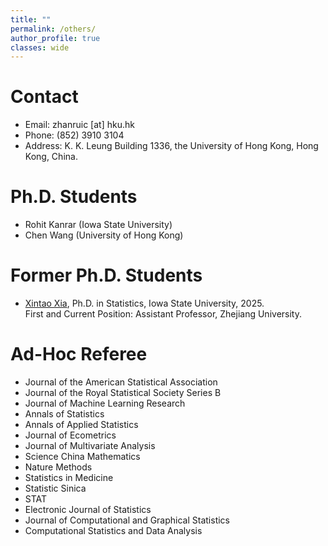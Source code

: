 ```yaml
---
title: ""
permalink: /others/
author_profile: true
classes: wide
---
```


# Contact

- Email: zhanruic [at] hku.hk
- Phone: (852) 3910 3104
- Address: K. K. Leung Building 1336, the University of Hong Kong, Hong Kong, China.


# Ph.D. Students

- Rohit Kanrar (Iowa State University)
- Chen Wang (University of Hong Kong)

 # Former Ph.D. Students

- [Xintao Xia](https://xintaox.github.io/), Ph.D. in Statistics, Iowa State University, 2025.   
  First and Current Position: Assistant Professor, Zhejiang University.
 
# Ad-Hoc Referee

- Journal of the American Statistical Association
- Journal of the Royal Statistical Society Series B
- Journal of Machine Learning Research
- Annals of Statistics
- Annals of Applied Statistics
- Journal of Ecometrics
- Journal of Multivariate Analysis
- Science China Mathematics
- Nature Methods
- Statistics in Medicine
- Statistic Sinica
- STAT
- Electronic Journal of Statistics
- Journal of Computational and Graphical Statistics
- Computational Statistics and Data Analysis
